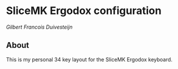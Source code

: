 # SliceMK Ergodox configuration
_Gilbert Francois Duivesteijn_

## About

This is my personal 34 key layout for the SliceMK Ergodox keyboard.
